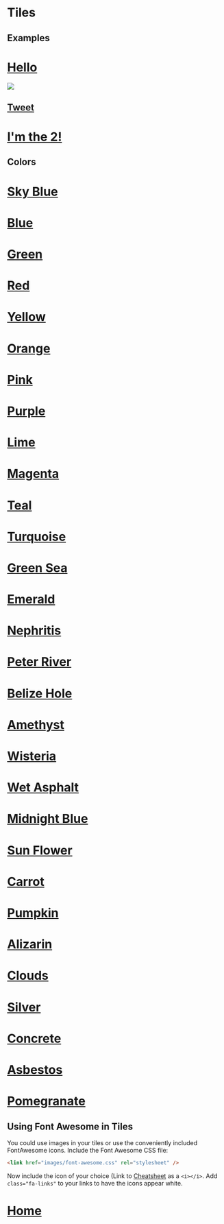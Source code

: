 # Tiles

## Examples

<div>
  <div class="row">
    <div class="col-sm-6 col-md-3">
      <div class="thumbnail tile tile-medium tile-teal">
        <a href="#">
          <h1>Hello</h1>
        </a>
      </div>
    </div>
    <div class="col-sm-6 col-md-3">
      <div class="thumbnail tile-medium tile">
        <a href="#">
          <img src="images/twittertile.png">
          <h2>Tweet</h2>
        </a>
      </div>
    </div>
    <div class="col-sm-6 col-md-6">
      <div class="thumbnail tile tile-wide tile-orange">
        <a href="#">
          <h1 class="tile-text">I'm the 2!</h1>
        </a>
      </div>
    </div>
  </div>
</div>

## Colors

<div class="bs-example">
  <div class="row">
<div class="col-sm-6 col-md-3">
  <div class="thumbnail tile tile-medium tile-sky-blue">
    <a href="#">
      <h1>Sky Blue</h1>
    </a>
  </div>
</div>
<div class="col-sm-6 col-md-3">
  <div class="thumbnail tile tile-medium tile-blue">
    <a href="#">
      <h1>Blue</h1>
    </a>
  </div>
</div>
<div class="col-sm-6 col-md-3">
  <div class="thumbnail tile tile-medium tile-green">
    <a href="#">
      <h1>Green</h1>
    </a>
  </div>
</div>
<div class="col-sm-6 col-md-3">
  <div class="thumbnail tile tile-medium tile-red">
    <a href="#">
      <h1>Red</h1>
    </a>
  </div>
</div>
<div class="col-sm-6 col-md-3">
  <div class="thumbnail tile tile-medium tile-yellow">
    <a href="#">
      <h1>Yellow</h1>
    </a>
  </div>
</div>
<div class="col-sm-6 col-md-3">
  <div class="thumbnail tile tile-medium tile-orange">
    <a href="#">
      <h1>Orange</h1>
    </a>
  </div>
</div>
<div class="col-sm-6 col-md-3">
  <div class="thumbnail tile tile-medium tile-pink">
    <a href="#">
      <h1>Pink</h1>
    </a>
  </div>
</div>
<div class="col-sm-6 col-md-3">
  <div class="thumbnail tile tile-medium tile-purple">
    <a href="#">
      <h1>Purple</h1>
    </a>
  </div>
</div>
<div class="col-sm-6 col-md-3">
  <div class="thumbnail tile tile-medium tile-lime">
    <a href="#">
      <h1>Lime</h1>
    </a>
  </div>
</div>
<div class="col-sm-6 col-md-3">
  <div class="thumbnail tile tile-medium tile-magenta">
    <a href="#">
      <h1>Magenta</h1>
    </a>
  </div>
</div>
<div class="col-sm-6 col-md-3">
  <div class="thumbnail tile tile-medium tile-teal">
    <a href="#">
      <h1>Teal</h1>
    </a>
  </div>
</div>
<div class="col-sm-6 col-md-3">
  <div class="thumbnail tile tile-medium tile-turquoise">
    <a href="#">
      <h1>Turquoise</h1>
    </a>
  </div>
</div>
<div class="col-sm-6 col-md-3">
  <div class="thumbnail tile tile-medium tile-green-sea">
    <a href="#">
      <h1>Green Sea</h1>
    </a>
  </div>
</div>
<div class="col-sm-6 col-md-3">
  <div class="thumbnail tile tile-medium tile-emerald">
    <a href="#">
      <h1>Emerald</h1>
    </a>
  </div>
</div>
<div class="col-sm-6 col-md-3">
  <div class="thumbnail tile tile-medium tile-nephritis">
    <a href="#">
      <h1>Nephritis</h1>
    </a>
  </div>
</div>
<div class="col-sm-6 col-md-3">
  <div class="thumbnail tile tile-medium tile-peter-river">
    <a href="#">
      <h1>Peter River</h1>
    </a>
  </div>
</div>
<div class="col-sm-6 col-md-3">
  <div class="thumbnail tile tile-medium tile-belize-hole">
    <a href="#">
      <h1>Belize Hole</h1>
    </a>
  </div>
</div>
<div class="col-sm-6 col-md-3">
  <div class="thumbnail tile tile-medium tile-amethyst">
    <a href="#">
      <h1>Amethyst</h1>
    </a>
  </div>
</div>
<div class="col-sm-6 col-md-3">
  <div class="thumbnail tile tile-medium tile-wisteria">
    <a href="#">
      <h1>Wisteria</h1>
    </a>
  </div>
</div>
<div class="col-sm-6 col-md-3">
  <div class="thumbnail tile tile-medium tile-wet-asphalt">
    <a href="#">
      <h1>Wet Asphalt</h1>
    </a>
  </div>
</div>
<div class="col-sm-6 col-md-3">
  <div class="thumbnail tile tile-medium tile-midnight-blue">
    <a href="#">
      <h1>Midnight Blue</h1>
    </a>
  </div>
</div>
<div class="col-sm-6 col-md-3">
  <div class="thumbnail tile tile-medium tile-sun-flower">
    <a href="#">
      <h1>Sun Flower</h1>
    </a>
  </div>
</div>
<div class="col-sm-6 col-md-3">
  <div class="thumbnail tile tile-medium tile-carrot">
    <a href="#">
      <h1>Carrot</h1>
    </a>
  </div>
</div>
<div class="col-sm-6 col-md-3">
  <div class="thumbnail tile tile-medium tile-pumpkin">
    <a href="#">
      <h1>Pumpkin</h1>
    </a>
  </div>
</div>
<div class="col-sm-6 col-md-3">
  <div class="thumbnail tile tile-medium tile-alizarin">
    <a href="#">
      <h1>Alizarin</h1>
    </a>
  </div>
</div>

<div class="col-sm-6 col-md-3">
  <div class="thumbnail tile tile-medium tile-clouds">
    <a href="#">
      <h1>Clouds</h1>
    </a>
  </div>
</div>
<div class="col-sm-6 col-md-3">
  <div class="thumbnail tile tile-medium tile-silver">
    <a href="#">
      <h1>Silver</h1>
    </a>
  </div>
</div>
<div class="col-sm-6 col-md-3">
  <div class="thumbnail tile tile-medium tile-concrete">
    <a href="#">
      <h1>Concrete</h1>
    </a>
  </div>
</div>
<div class="col-sm-6 col-md-3">
  <div class="thumbnail tile tile-medium tile-asbestos">
    <a href="#">
      <h1>Asbestos</h1>
    </a>
  </div>
</div>
<div class="col-sm-6 col-md-3">
  <div class="thumbnail tile tile-large tile-pomegranate">
    <a href="#">
      <h1>Pomegranate</h1>
    </a>
  </div>
</div>
  </div>
</div>

## Using Font Awesome in Tiles

You could use images in your tiles or use the conveniently included FontAwesome icons. Include the Font Awesome CSS file:

```html
<link href="images/font-awesome.css" rel="stylesheet" />
```

Now include the icon of your choice (Link to [Cheatsheet](http://fontawesome.io/cheatsheet/) as a `<i></i>`. Add `class="fa-links"` to your links to have the icons appear white.

<div class="bs-example">
  <div class="row">
    <div class="col-sm-6 col-md-3">
      <div class="thumbnail tile tile-medium tile-green">
        <a href="#" class="fa-links">
          <h1>Home</h1>
          <i class="fa fa-3x fa-home"></i>
        </a>
      </div>
    </div>
  </div>
</div>
